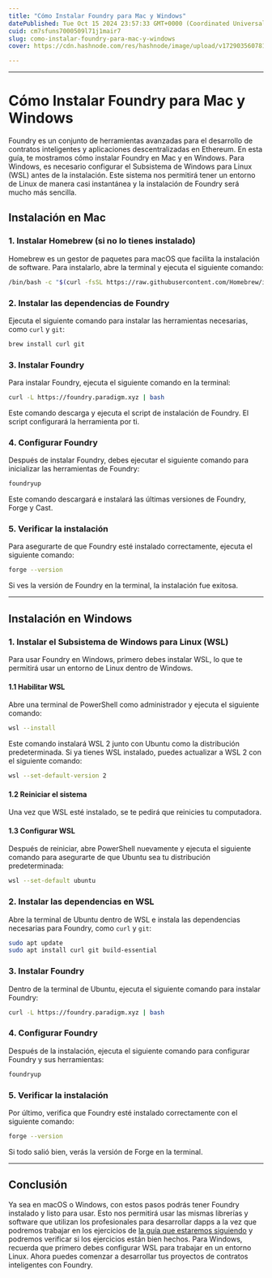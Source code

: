 ```yaml
---
title: "Cómo Instalar Foundry para Mac y Windows"
datePublished: Tue Oct 15 2024 23:57:33 GMT+0000 (Coordinated Universal Time)
cuid: cm7sfuns7000509l71j1mair7
slug: como-instalar-foundry-para-mac-y-windows
cover: https://cdn.hashnode.com/res/hashnode/image/upload/v1729035607812/c8e73923-ab24-4c19-8ed0-a7251f215cf4.jpeg

---
```



---

# Cómo Instalar Foundry para Mac y Windows

Foundry es un conjunto de herramientas avanzadas para el desarrollo de contratos inteligentes y aplicaciones descentralizadas en Ethereum. En esta guía, te mostramos cómo instalar Foundry en Mac y en Windows. Para Windows, es necesario configurar el Subsistema de Windows para Linux (WSL) antes de la instalación. Este sistema nos permitirá tener un entorno de Linux de manera casi instantánea y la instalación de Foundry será mucho más sencilla.

## Instalación en Mac

### 1\. Instalar Homebrew (si no lo tienes instalado)

Homebrew es un gestor de paquetes para macOS que facilita la instalación de software. Para instalarlo, abre la terminal y ejecuta el siguiente comando:

```bash
/bin/bash -c "$(curl -fsSL https://raw.githubusercontent.com/Homebrew/install/HEAD/install.sh)"
```

### 2\. Instalar las dependencias de Foundry

Ejecuta el siguiente comando para instalar las herramientas necesarias, como `curl` y `git`:

```bash
brew install curl git
```

### 3\. Instalar Foundry

Para instalar Foundry, ejecuta el siguiente comando en la terminal:

```bash
curl -L https://foundry.paradigm.xyz | bash
```

Este comando descarga y ejecuta el script de instalación de Foundry. El script configurará la herramienta por ti.

### 4\. Configurar Foundry

Después de instalar Foundry, debes ejecutar el siguiente comando para inicializar las herramientas de Foundry:

```bash
foundryup
```

Este comando descargará e instalará las últimas versiones de Foundry, Forge y Cast.

### 5\. Verificar la instalación

Para asegurarte de que Foundry esté instalado correctamente, ejecuta el siguiente comando:

```bash
forge --version
```

Si ves la versión de Foundry en la terminal, la instalación fue exitosa.

---

## Instalación en Windows

### 1\. Instalar el Subsistema de Windows para Linux (WSL)

Para usar Foundry en Windows, primero debes instalar WSL, lo que te permitirá usar un entorno de Linux dentro de Windows.

#### 1.1 Habilitar WSL

Abre una terminal de PowerShell como administrador y ejecuta el siguiente comando:

```bash
wsl --install
```

Este comando instalará WSL 2 junto con Ubuntu como la distribución predeterminada. Si ya tienes WSL instalado, puedes actualizar a WSL 2 con el siguiente comando:

```bash
wsl --set-default-version 2
```

#### 1.2 Reiniciar el sistema

Una vez que WSL esté instalado, se te pedirá que reinicies tu computadora.

#### 1.3 Configurar WSL

Después de reiniciar, abre PowerShell nuevamente y ejecuta el siguiente comando para asegurarte de que Ubuntu sea tu distribución predeterminada:

```bash
wsl --set-default ubuntu
```

### 2\. Instalar las dependencias en WSL

Abre la terminal de Ubuntu dentro de WSL e instala las dependencias necesarias para Foundry, como `curl` y `git`:

```bash
sudo apt update
sudo apt install curl git build-essential
```

### 3\. Instalar Foundry

Dentro de la terminal de Ubuntu, ejecuta el siguiente comando para instalar Foundry:

```bash
curl -L https://foundry.paradigm.xyz | bash
```

### 4\. Configurar Foundry

Después de la instalación, ejecuta el siguiente comando para configurar Foundry y sus herramientas:

```bash
foundryup
```

### 5\. Verificar la instalación

Por último, verifica que Foundry esté instalado correctamente con el siguiente comando:

```bash
forge --version
```

Si todo salió bien, verás la versión de Forge en la terminal.

---

## Conclusión

Ya sea en macOS o Windows, con estos pasos podrás tener Foundry instalado y listo para usar. Esto nos permitirá usar las mismas librerías y software que utilizan los profesionales para desarrollar dapps a la vez que podremos trabajar en los ejercicios de [la guía que estaremos siguiendo](https://www.rareskills.io/learn-solidity) y podremos verificar si los ejercicios están bien hechos. Para Windows, recuerda que primero debes configurar WSL para trabajar en un entorno Linux. Ahora puedes comenzar a desarrollar tus proyectos de contratos inteligentes con Foundry.
